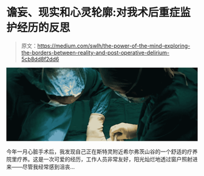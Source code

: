 # 谵妄、现实和心灵轮廓:对我术后重症监护经历的反思

> 原文：<https://medium.com/swlh/the-power-of-the-mind-exploring-the-borders-between-reality-and-post-operative-delirium-5cb8dd8f2dd6>

![](img/ebab285e96ab2d790f22ffde9f39833a.png)

今年一月心脏手术后，我发现自己正在斯特灵附近希尔弗茨山谷的一个舒适的疗养院里疗养。这是一次可爱的经历，工作人员非常友好，阳光灿烂地透过窗户照射进来——尽管我经常感到沮丧…